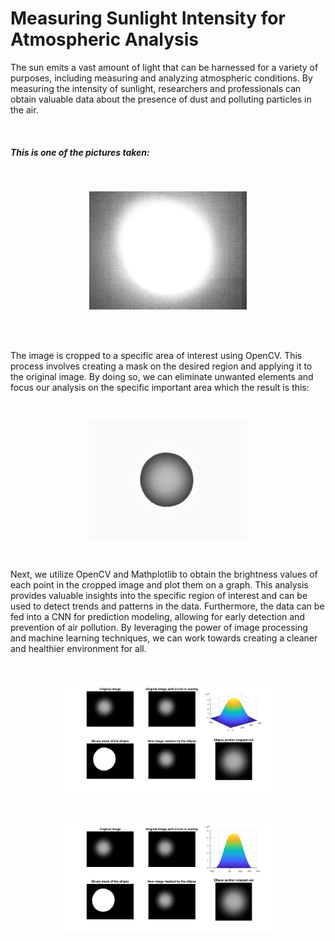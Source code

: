 # Measuring Sunlight Intensity for Atmospheric Analysis
The sun emits a vast amount of light that can be harnessed for a variety of purposes, including measuring and analyzing atmospheric conditions. By measuring the intensity of sunlight, researchers and professionals can obtain valuable data about the presence of dust and polluting particles in the air.

</br>

##### This is one of the pictures taken:

</br>

<p align="center">
  <img src="https://github.com/6amir6hosein6/Measuring-Sunlight-Intensity-for-Atmospheric-Analysis/blob/main/SunLightPicture.png" width="50%">
</p>

</br>
</br>

The image is cropped to a specific area of interest using OpenCV. This process involves creating a mask on the desired region and applying it to the original image. By doing so, we can eliminate unwanted elements and focus our analysis on the specific important area which the result is this:

</br>

<p align="center">
  <img src="https://github.com/6amir6hosein6/Measuring-Sunlight-Intensity-for-Atmospheric-Analysis/blob/main/SunLightPictureCropped.png" width="50%">
</p>

</br>

Next, we utilize OpenCV and Mathplotlib to obtain the brightness values of each point in the cropped image and plot them on a graph. This analysis provides valuable insights into the specific region of interest and can be used to detect trends and patterns in the data. Furthermore, the data can be fed into a CNN for prediction modeling, allowing for early detection and prevention of air pollution. By leveraging the power of image processing and machine learning techniques, we can work towards creating a cleaner and healthier environment for all.

</br>

<p align="center">
  <img src="https://github.com/6amir6hosein6/Measuring-Sunlight-Intensity-for-Atmospheric-Analysis/blob/main/Plot.jpg" width="70%">
</p>

</br>

<p align="center">
  <img src="https://github.com/6amir6hosein6/Measuring-Sunlight-Intensity-for-Atmospheric-Analysis/blob/main/Plot2.jpg" width="70%">
</p>
